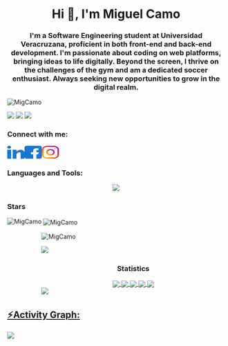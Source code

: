 <h1 align="center">Hi 👋, I'm Miguel Camo</h1>
<h3 align="center">I'm a Software Engineering student at Universidad Veracruzana, proficient in both front-end and back-end development. I'm passionate about coding on web platforms, bringing ideas to life digitally. Beyond the screen, I thrive on the challenges of the gym and am a dedicated soccer enthusiast. Always seeking new opportunities to grow in the digital realm.</h3>
<p align="left"> <img src="https://komarev.com/ghpvc/?username=MigCamo&label=Profile%20views&color=0e75b6&style=flat" alt="MigCamo" /> </p>

<div> <a href="https://www.linkedin.com/in/Miguel Ángel Camo Rincón" target="_blank"><img src="https://img.shields.io/badge/LinkedIn-0077B5?style=for-the-badge&logo=linkedin&logoColor=white" target="_blank"></a>
<a href="https://github.com/MigCamo" target="_blank"><img src="https://img.shields.io/badge/GitHub-100000?style=for-the-badge&logo=github&logoColor=white" target="_blank"></a>
<a href="https://instagram.com/migguelcamo" target="_blank"><img src="https://img.shields.io/badge/Instagram-E4405F?style=for-the-badge&logo=instagram&logoColor=white" target="_blank"></a>
</div><h3 align="left">Connect with me:</h3>
<p align="left">
<a href="https://linkedin.com/in/Miguel Ángel Camo Rincón" target="blank"><img align="center" src="https://raw.githubusercontent.com/teamedwardforever/Readme-Generator/71f25dd8b98329b168142a6b782a107b75eab178/svg/Social/linked-in-alt.svg" alt="Miguel Ángel Camo Rincón" height="30" width="40" /></a><a href="https://fb.com/Miguel Camo" target="blank"><img align="center" src="https://raw.githubusercontent.com/teamedwardforever/Readme-Generator/71f25dd8b98329b168142a6b782a107b75eab178/svg/Social/facebook.svg" alt="Miguel Camo" height="30" width="40" /></a><a href="https://instagram.com/migguelcamo" target="blank"><img align="center" src="https://raw.githubusercontent.com/teamedwardforever/Readme-Generator/71f25dd8b98329b168142a6b782a107b75eab178/svg/Social/instagram.svg" alt="migguelcamo" height="30" width="40" /></a></p>

<h3 align="left">Languages and Tools:</h3>
<p align="center">
  <a href="https://skillicons.dev">
    <img src="https://skillicons.dev/icons?i=laravel,php,javascript,vue,java,nodejs,c,c++,sqlserver,mysql,python,bootstrap,git,docker,notion" />
  </a>
</p>

<h3 align="left">Stars</h3>
<img align="left" height="180em" src="https://github-readme-stats.vercel.app/api/top-langs/?username=MigCamo&theme=gotham&hide_border=false&include_all_commits=false&count_private=false&layout=compact" alt=MigCamo />

<p>&nbsp;<img align="center" height="180em" src="https://github-readme-stats.vercel.app/api?username=MigCamo&show_icons=true&locale=en&theme=gotham" alt="MigCamo" /></p>

<p><img align="center" height="180em" src="https://github-readme-streak-stats.herokuapp.com/?user=MigCamo&theme=gotham" alt="MigCamo" /></p>

<img src="https://user-images.githubusercontent.com/73097560/115834477-dbab4500-a447-11eb-908a-139a6edaec5c.gif"><h3 align="center">Statistics</h3>
<div align="center">
<a href="https://github.com/MigCamo">
<img align="center" src="http://github-profile-summary-cards.vercel.app/api/cards/stats?username=MigCamo&theme=gotham" height="180em" />
<img align="center" src="http://github-profile-summary-cards.vercel.app/api/cards/most-commit-language?username=MigCamo&theme=gotham" height="180em" />
<img align="center" src="http://github-profile-summary-cards.vercel.app/api/cards/repos-per-language?username=MigCamo&theme=gotham" height="180em" />
<img align="center" src="http://github-profile-summary-cards.vercel.app/api/cards/productive-time?username=MigCamo&theme=gotham" height="180em" />
<img align="center" src="http://github-profile-summary-cards.vercel.app/api/cards/profile-details?username=MigCamo&theme=gotham" height="180em" />
</div>
<img src="https://user-images.githubusercontent.com/73097560/115834477-dbab4500-a447-11eb-908a-139a6edaec5c.gif"><h2 align="left">⚡Activity Graph:</h2>
<img align="center" src="https://github-readme-activity-graph.vercel.app/graph?username=MigCamo&theme=gotham"/>
